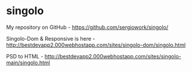 # singolo


My repository on GitHub - https://github.com/sergiowork/singolo/


Singolo-Dom & Responsive is here - http://bestdevapp2.000webhostapp.com/sites/singolo-dom/singolo.html



PSD to HTML - http://bestdevapp2.000webhostapp.com/sites/singolo-main/singolo.html
